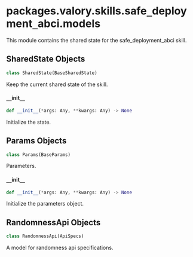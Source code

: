 <a id="packages.valory.skills.safe_deployment_abci.models"></a>

# packages.valory.skills.safe`_`deployment`_`abci.models

This module contains the shared state for the safe_deployment_abci skill.

<a id="packages.valory.skills.safe_deployment_abci.models.SharedState"></a>

## SharedState Objects

```python
class SharedState(BaseSharedState)
```

Keep the current shared state of the skill.

<a id="packages.valory.skills.safe_deployment_abci.models.SharedState.__init__"></a>

#### `__`init`__`

```python
def __init__(*args: Any, **kwargs: Any) -> None
```

Initialize the state.

<a id="packages.valory.skills.safe_deployment_abci.models.Params"></a>

## Params Objects

```python
class Params(BaseParams)
```

Parameters.

<a id="packages.valory.skills.safe_deployment_abci.models.Params.__init__"></a>

#### `__`init`__`

```python
def __init__(*args: Any, **kwargs: Any) -> None
```

Initialize the parameters object.

<a id="packages.valory.skills.safe_deployment_abci.models.RandomnessApi"></a>

## RandomnessApi Objects

```python
class RandomnessApi(ApiSpecs)
```

A model for randomness api specifications.

